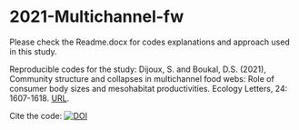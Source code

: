 # 2021-Multichannel-fw
Please check the Readme.docx for codes explanations and approach used in this study.  

Reproducible codes for the study:
Dijoux, S. and Boukal, D.S. (2021), Community structure and collapses in multichannel food webs: Role of consumer body sizes and mesohabitat productivities. Ecology Letters, 24: 1607-1618. [URL][URL].

Cite the code: [![DOI](https://zenodo.org/badge/344440246.svg)](https://zenodo.org/badge/latestdoi/344440246)

[URL]: https://onlinelibrary.wiley.com/doi/10.1111/ele.13772
